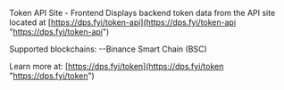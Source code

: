 Token API Site - Frontend
Displays backend token data from the API site located at [https://dps.fyi/token-api](https://dps.fyi/token-api "https://dps.fyi/token-api")

Supported blockchains:
--Binance Smart Chain (BSC)

Learn more at: [https://dps.fyi/token](https://dps.fyi/token "https://dps.fyi/token")

